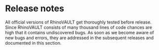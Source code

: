 # Release notes

All official versions of RhinoVAULT get thoroughly tested before release. Since RhinoVAULT consists of many thousand lines of code chances are high that it contains undiscovered bugs. As soon as we become aware of new bugs and errors, they are addressed in the subsequent releases and documented in this section.
